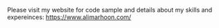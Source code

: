 Please visit my website for code sample and details about my skills and expereinces: 
https://www.alimarhoon.com/

